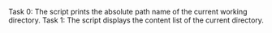 Task 0: The script prints the absolute path name of the current working directory.
Task 1: The script displays the content list of the current directory.
